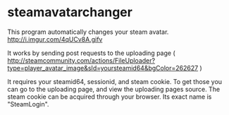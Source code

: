 # steamavatarchanger

This program automatically changes your steam avatar. http://i.imgur.com/4qUCv8A.gifv

It works by sending post requests to the uploading page ( http://steamcommunity.com/actions/FileUploader?type=player_avatar_image&sId=yoursteamid64&bgColor=262627 )

It requires your steamid64, sessionid, and steam cookie. To get those you can go to the uploading page, and view the uploading pages source. The steam cookie can be acquired through your browser. Its exact name is "SteamLogin".
